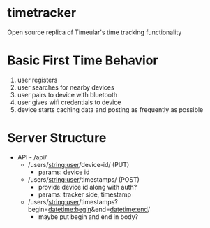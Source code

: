 # timetracker
Open source replica of Timeular's time tracking functionality

# Basic First Time Behavior
1. user registers
2. user searches for nearby devices
3. user pairs to device with bluetooth
4. user gives wifi credentials to device
5. device starts caching data and posting as frequently as possible

# Server Structure
* API - /api/
	* /users/<string:user>/device-id/ (PUT)
		* params: device id
	* /users/<string:user>/timestamps/ (POST)
		* provide device id along with auth? 
		* params: tracker side, timestamp
	* /users/<string:user>/timestamps?begin=<datetime:begin>&end=<datetime:end>/
		* maybe put begin and end in body?
